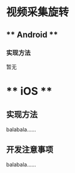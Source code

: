 # 视频采集旋转


<!-- tabs:start -->

## ** Android **

### 实现方法

暂无  

# ** iOS **

## 实现方法

balabala……  

<!-- tabs:end -->


## 开发注意事项

balabala……  
